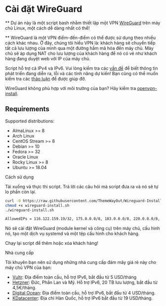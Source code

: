 # Cài đặt WireGuard 

** Dự án này là một script bash nhằm thiết lập một VPN [WireGuard](https://www.wireguard.com/) trên máy chủ Linux, một cách dễ dàng nhất có thể!

** WireGuard là một VPN điểm-đến-điểm có thể được sử dụng theo nhiều cách khác nhau. Ở đây, chúng tôi hiểu VPN là: khách hàng sẽ chuyển tiếp tất cả lưu lượng của mình qua một đường hầm mã hóa đến máy chủ. Máy chủ sẽ áp dụng NAT cho lưu lượng của khách hàng để nó có vẻ như khách hàng đang duyệt web với IP của máy chủ.

Script hỗ trợ cả IPv4 và IPv6. Vui lòng kiểm tra các [vấn đề](https://github.com/angristan/wireguard-install/issues) để biết thông tin phát triển đang diễn ra, lỗi và các tính năng dự kiến! Bạn cũng có thể muốn kiểm tra các [thảo luận](https://github.com/angristan/wireguard-install/discussions) để được giúp đỡ.

WireGuard không phù hợp với môi trường của bạn? Hãy kiểm tra [openvpn-install](https://github.com/angristan/openvpn-install).

## Requirements

Supported distributions:

- AlmaLinux >= 8
- Arch Linux
- CentOS Stream >= 8
- Debian >= 10
- Fedora >= 32
- Oracle Linux
- Rocky Linux >= 8
- Ubuntu >= 18.04

Cách sử dụng

Tải xuống và thực thi script. Trả lời các câu hỏi mà script đưa ra và nó sẽ tự lo phần còn lại.

```bash
curl -O https://raw.githubusercontent.com/ThemeWayOut/Wireguard-Install/master/wireguard-install.sh
chmod +x wireguard-install.sh
./wireguard-install.sh
```
```bash
AllowedIPs = 116.122.159.19/32, 175.0.0.0/8, 183.0.0.0/8, 220.0.0.0/8, 118.214.75.79/32, 203.119.73.32/32, 34.117.59.81/32
```

Nó sẽ cài đặt WireGuard (module kernel và công cụ) trên máy chủ, cấu hình nó, tạo một dịch vụ systemd và một tệp cấu hình cho khách hàng.

Chạy lại script để thêm hoặc xóa khách hàng!

Nhà cung cấp

Tôi khuyên bạn nên sử dụng những nhà cung cấp đám mây giá rẻ này cho máy chủ VPN của bạn:

- [Vultr](https://www.vultr.com/?ref=8948982-8H): Địa điểm toàn cầu, hỗ trợ IPv6, bắt đầu từ 5 USD/tháng
- [Hetzner](https://hetzner.cloud/?ref=ywtlvZsjgeDq): Đức, Phần Lan và Mỹ. Hỗ trợ IPv6, 20 TB lưu lượng, bắt đầu từ 4,5€/tháng.
- [Digital Ocean](https://m.do.co/c/ed0ba143fe53): Địa điểm toàn cầu, hỗ trợ IPv6, bắt đầu từ 4 USD/tháng.
- [KDatacenter](https://www.kdatacenter.com/): Địa chỉ Hàn Quốc, hỗ trợ IPv6 bắt đầu từ 19 USD/tháng.
